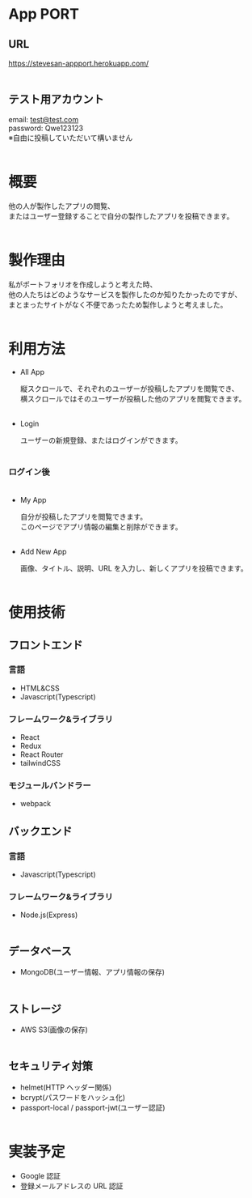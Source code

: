 # **App PORT**

## URL

https://stevesan-appport.herokuapp.com/<br><br>

## テスト用アカウント

email: test@test.com<br>
password: Qwe123123<br>
※自由に投稿していただいて構いません<br><br>

# 概要

他の人が製作したアプリの閲覧、<br>
またはユーザー登録することで自分の製作したアプリを投稿できます。<br><br>

# 製作理由

私がポートフォリオを作成しようと考えた時、<br>
他の人たちはどのようなサービスを製作したのか知りたかったのですが、<br>
まとまったサイトがなく不便であったため製作しようと考えました。<br><br>

# 利用方法

- All App

  縦スクロールで、それぞれのユーザーが投稿したアプリを閲覧でき、<br>
  横スクロールではそのユーザーが投稿した他のアプリを閲覧できます。<br><br>

- Login

  ユーザーの新規登録、またはログインができます。<br><br>

### **ログイン後**<br><br>

- My App

  自分が投稿したアプリを閲覧できます。<br>
  このページでアプリ情報の編集と削除ができます。<br><br>

- Add New App

  画像、タイトル、説明、URL を入力し、新しくアプリを投稿できます。<br><br>

# 使用技術

## **フロントエンド**

### 言語

- HTML&CSS
- Javascript(Typescript)

### フレームワーク&ライブラリ

- React
- Redux
- React Router
- tailwindCSS

### モジュールバンドラー

- webpack

## **バックエンド**

### 言語

- Javascript(Typescript)

### フレームワーク&ライブラリ

- Node.js(Express)<br><br>

## **データベース**

- MongoDB(ユーザー情報、アプリ情報の保存)<br><br>

## **ストレージ**

- AWS S3(画像の保存)<br><br>

## **セキュリティ対策**

- helmet(HTTP ヘッダー関係)
- bcrypt(パスワードをハッシュ化)
- passport-local / passport-jwt(ユーザー認証)<br><br>

# 実装予定

- Google 認証
- 登録メールアドレスの URL 認証
